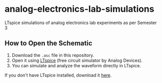 # analog-electronics-lab-simulations
LTspice simulations of analog electronics lab experiments as per Semester 3
## How to Open the Schematic

1. Download the `.asc` file in this repository.
2. Open it using [LTspice](https://www.analog.com/en/design-center/design-tools-and-calculators/ltspice-simulator.html) (free circuit simulator by Analog Devices).
3. You can simulate and analyze the waveform directly in LTspice.

If you don't have LTspice installed, download it [here](https://www.analog.com/en/design-center/design-tools-and-calculators/ltspice-simulator.html).

